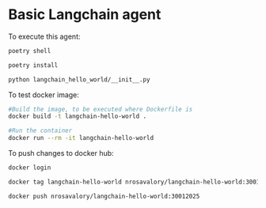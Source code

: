 # Basic Langchain agent

To execute this agent:

```bash
poetry shell

poetry install

python langchain_hello_world/__init__.py
```


To test docker image:

```bash
#Build the image, to be executed where Dockerfile is
docker build -t langchain-hello-world .

#Run the container
docker run --rm -it langchain-hello-world

```

To push changes to docker hub:

```bash
docker login

docker tag langchain-hello-world nrosavalory/langchain-hello-world:30012025

docker push nrosavalory/langchain-hello-world:30012025

```